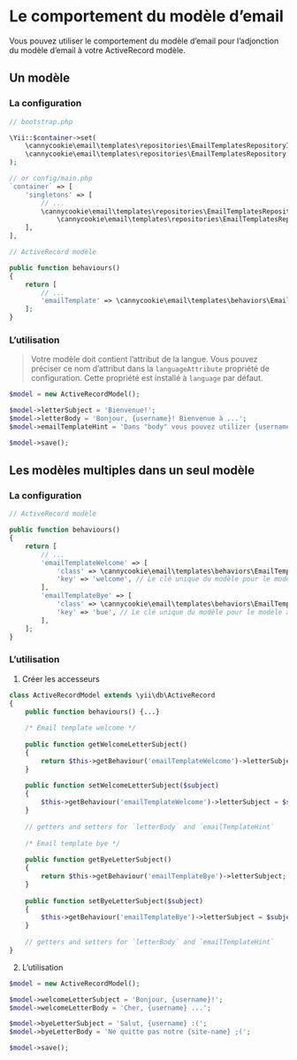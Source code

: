 Le comportement du modèle d’email
=================================

Vous pouvez utiliser le comportement du modèle d’email pour l’adjonction du modèle d’email à votre ActiveRecord modèle.

## Un modèle

### La configuration

```php
// bootstrap.php

\Yii::$container->set(
    \cannycookie\email\templates\repositories\EmailTemplatesRepositoryInterface::class,
    \cannycookie\email\templates\repositories\EmailTemplatesRepository::class
);

// or config/main.php
`container` => [
    'singletons' => [
        // ...
        \cannycookie\email\templates\repositories\EmailTemplatesRepositoryInterface::class =>
            \cannycookie\email\templates\repositories\EmailTemplatesRepository::class,
    ],
],
```

```php
// ActiveRecord modèle

public function behaviours()
{
    return [
        // ...
        'emailTemplate' => \cannycookie\email\templates\behaviors\EmailTemplateBehavior::class,
    ];
}
```

### L’utilisation

> Votre modèle doit contient l’attribut de la langue.
> Vous pouvez préciser ce nom d’attribut dans la `languageAttribute` propriété de configuration.
> Cette propriété est installé à `language` par défaut.

```php
$model = new ActiveRecordModel();

$model->letterSubject = 'Bienvenue!';
$model->letterBody = 'Bonjour, {username}! Bienvenue à ...';
$model->emailTemplateHint = 'Dans "body" vous pouvez utilizer {username} le substituant';

$model->save();
```

## Les modèles multiples dans un seul modèle

### La configuration

```php
// ActiveRecord modèle

public function behaviours()
{
    return [
        // ...
        'emailTemplateWelcome' => [
            'class' => \cannycookie\email\templates\behaviors\EmailTemplateBehavior::class,
            'key' => 'welcome', // Le clé unique du modèle pour le modèle actuel
        ],
        'emailTemplateBye' => [
            'class' => \cannycookie\email\templates\behaviors\EmailTemplateBehavior::class,
            'key' => 'bue', // Le clé unique du modèle pour le modèle actuel
        ],
    ];
}
```

### L’utilisation

1. Créer les accesseurs
```php
class ActiveRecordModel extends \yii\db\ActiveRecord
{
    public function behaviours() {...}
    
    /* Email template welcome */
    
    public function getWelcomeLetterSubject()
    {
        return $this->getBehaviour('emailTemplateWelcome')->letterSubject;
    }
    
    public function setWelcomeLetterSubject($subject)
    {
        $this->getBehaviour('emailTemplateWelcome')->letterSubject = $subject;
    }
    
    // getters and setters for `letterBody` and `emailTemplateHint`
    
    /* Email template bye */
    
    public function getByeLetterSubject()
    {
        return $this->getBehaviour('emailTemplateBye')->letterSubject;
    }
    
    public function setByeLetterSubject($subject)
    {
        $this->getBehaviour('emailTemplateBye')->letterSubject = $subject;
    }
    
    // getters and setters for `letterBody` and `emailTemplateHint`
}
```

2. L’utilisation
```php
$model = new ActiveRecordModel();

$model->welcomeLetterSubject = 'Bonjour, {username}!';
$model->welcomeLetterBody = 'Cher, {username} ...';

$model->byeLetterSubject = 'Salut, {username} :(';
$model->byeLetterBody = 'Ne quitte pas notre {site-name} ;(';

$model->save();
```
